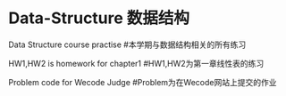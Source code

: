# Data-Structure 数据结构
Data Structure course practise #本学期与数据结构相关的所有练习

HW1,HW2 is homework for  chapter1  #HW1,HW2为第一章线性表的练习

Problem code for Wecode Judge  #Problem为在Wecode网站上提交的作业
